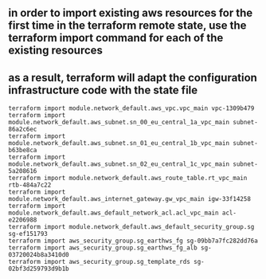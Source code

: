 ## in order to import existing aws resources for the first time in the terraform remote state, use the terraform import command for each of the existing resources  
## as a result, terraform will adapt the configuration infrastructure code with the state file
```
terraform import module.network_default.aws_vpc.vpc_main vpc-1309b479
terraform import module.network_default.aws_subnet.sn_00_eu_central_1a_vpc_main subnet-86a2c6ec
terraform import module.network_default.aws_subnet.sn_01_eu_central_1b_vpc_main subnet-b63be8ca
terraform import module.network_default.aws_subnet.sn_02_eu_central_1c_vpc_main subnet-5a208616
terraform import module.network_default.aws_route_table.rt_vpc_main rtb-484a7c22
terraform import module.network_default.aws_internet_gateway.gw_vpc_main igw-33f14258
terraform import module.network_default.aws_default_network_acl.acl_vpc_main acl-e2206988
terraform import module.network_default.aws_default_security_group.sg sg-ef151793
terraform import aws_security_group.sg_earthws_fg sg-09bb7a7fc282dd76a
terraform import aws_security_group.sg_earthws_fg_alb sg-03720024b8a3410d0
terraform import aws_security_group.sg_template_rds sg-02bf3d259793d9b1b
```
